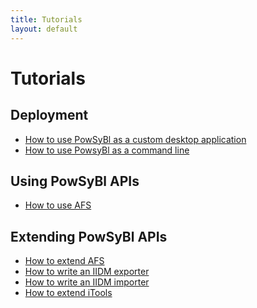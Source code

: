 ```yaml
---
title: Tutorials
layout: default
---
```


# Tutorials

## Deployment

- [How to use PowSyBl as a custom desktop application](powsybl-javafx-packager.md)
- [How to use PowsyBl as a command line]()

## Using PowSyBl APIs

- [How to use AFS](afs/afs.md)

## Extending PowSyBl APIs

- [How to extend AFS]()
- [How to write an IIDM exporter](iidm/exporter.md)
- [How to write an IIDM importer]()
- [How to extend iTools]()